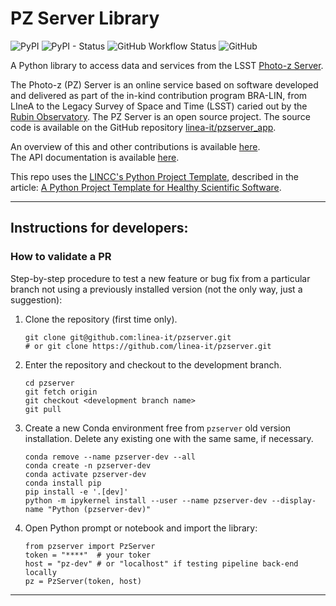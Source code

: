 # PZ Server Library

![PyPI](https://img.shields.io/pypi/v/pzserver?label=PyPI)
![PyPI - Status](https://img.shields.io/pypi/status/pzserver)
![GitHub Workflow Status](https://img.shields.io/github/actions/workflow/status/linea-it/pzserver/build-documentation.yml?label=docs)
![GitHub](https://img.shields.io/github/license/linea-it/pzserver)

A Python library to access data and services from the LSST [Photo-z Server](https://pz-server-dev.linea.org.br/). 

The Photo-z (PZ) Server is an online service based on software developed and delivered as part of the in-kind contribution program BRA-LIN, from LIneA to the Legacy Survey of Space and Time (LSST) caried out by the [Rubin Observatory](https://rubinobservatory.org/). The PZ Server is an open source project. The source code is available on the GitHub repository [linea-it/pzserver_app](https://github.com/linea-it/pzserver_app). 
 
An overview of this and other contributions is available [here](https://linea-it.github.io/pz-lsst-inkind-doc/).  
The API documentation is available [here](https://linea-it.github.io/pzserver). 


This repo uses the [LINCC's Python Project Template](https://github.com/lincc-frameworks/python-project-template), described in the article: [A Python Project Template for Healthy Scientific Software](https://iopscience.iop.org/article/10.3847/2515-5172/ad4da1).

 
--- 

## Instructions for developers: 

### How to validate a PR 

Step-by-step procedure to test a new feature or bug fix from a particular branch not using a previously installed version (not the only way, just a suggestion): 

1. Clone the repository (first time only).
 
    ```
    git clone git@github.com:linea-it/pzserver.git
    # or git clone https://github.com/linea-it/pzserver.git
    ```
</p>

2. Enter the repository and checkout to the development branch.

    ```
    cd pzserver
    git fetch origin
    git checkout <development branch name>
    git pull
    ```
</p>
    
3. Create a new Conda environment free from `pzserver`  old version installation. Delete any existing one with the same same, if necessary. 

    ```
    conda remove --name pzserver-dev --all
    conda create -n pzserver-dev
    conda activate pzserver-dev
    conda install pip
    pip install -e '.[dev]'
    python -m ipykernel install --user --name pzserver-dev --display-name "Python (pzserver-dev)"
    ```
</p>

4. Open Python prompt or notebook and import the library:

    ```
    from pzserver import PzServer
    token = "****"  # your toker 
    host = "pz-dev" # or "localhost" if testing pipeline back-end locally
    pz = PzServer(token, host)                                   
    ```  

--- 
